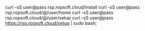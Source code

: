 
curl -sS user@pass rsp.ropsoft.cloud/install
curl -sS user@pass rsp.ropsoft.cloud/@/user/home
curl -sS user@pass rsp.ropsoft.cloud/@/user/setup
curl -sS user@pass https://rsp.ropsoft.cloud/setup | sudo bash;